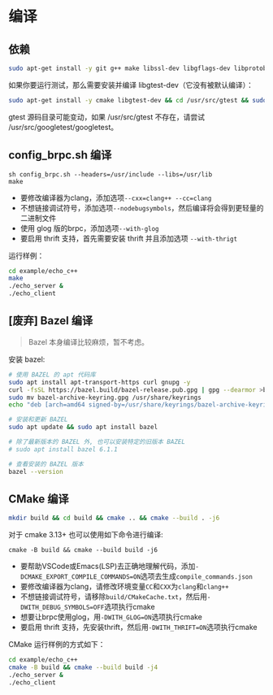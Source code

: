 # 编译

## 依赖

```bash
sudo apt-get install -y git g++ make libssl-dev libgflags-dev libprotobuf-dev libprotoc-dev protobuf-compiler libleveldb-dev
```

如果你要运行测试，那么需要安装并编译 libgtest-dev（它没有被默认编译）：

```bash
sudo apt-get install -y cmake libgtest-dev && cd /usr/src/gtest && sudo cmake . && sudo make && sudo mv lib/libgtest* /usr/lib/ && cd -
```

gtest 源码目录可能变动，如果 /usr/src/gtest 不存在，请尝试 /usr/src/googletest/googletest。

## config_brpc.sh 编译

```shell
sh config_brpc.sh --headers=/usr/include --libs=/usr/lib
make
```

* 要修改编译器为clang，添加选项`--cxx=clang++ --cc=clang`
* 不想链接调试符号，添加选项`--nodebugsymbols`，然后编译将会得到更轻量的二进制文件
* 使用 glog 版的brpc，添加选项`--with-glog`
* 要启用 thrift 支持，首先需要安装 thrift 并且添加选项 `--with-thrigt`

运行样例：

```bash
cd example/echo_c++
make
./echo_server &
./echo_client
```

## [废弃] Bazel 编译

> Bazel 本身编译比较麻烦，暂不考虑。

安装 bazel:

```bash
# 使用 BAZEL 的 apt 代码库
sudo apt install apt-transport-https curl gnupg -y
curl -fsSL https://bazel.build/bazel-release.pub.gpg | gpg --dearmor >bazel-archive-keyring.gpg
sudo mv bazel-archive-keyring.gpg /usr/share/keyrings
echo "deb [arch=amd64 signed-by=/usr/share/keyrings/bazel-archive-keyring.gpg] https://storage.googleapis.com/bazel-apt stable jdk1.8" | sudo tee /etc/apt/sources.list.d/bazel.list

# 安装和更新 BAZEL
sudo apt update && sudo apt install bazel

# 除了最新版本的 BAZEL 外, 也可以安装特定的旧版本 BAZEL
# sudo apt install bazel 6.1.1

# 查看安装的 BAZEL 版本
bazel --version
```

## CMake 编译

```bash
mkdir build && cd build && cmake .. && cmake --build . -j6
```

对于 cmake 3.13+ 也可以使用如下命令进行编译:

```shell
cmake -B build && cmake --build build -j6
```

* 要帮助VSCode或Emacs(LSP)去正确地理解代码，添加`-DCMAKE_EXPORT_COMPILE_COMMANDS=ON`选项去生成`compile_commands.json`
* 要修改编译器为clang，请修改环境变量`CC`和`CXX`为`clang`和`clang++`
* 不想链接调试符号，请移除`build/CMakeCache.txt`，然后用`-DWITH_DEBUG_SYMBOLS=OFF`选项执行cmake
* 想要让brpc使用glog，用`-DWITH_GLOG=ON`选项执行cmake
* 要启用 thrift 支持，先安装thrift，然后用`-DWITH_THRIFT=ON`选项执行cmake

CMake 运行样例的方式如下：

```bash
cd example/echo_c++
cmake -B build && cmake --build build -j4
./echo_server &
./echo_client
```
